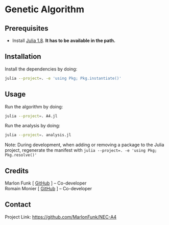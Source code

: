 # Genetic Algorithm

## Prerequisites

- Install [Julia 1.8](https://julialang.org/downloads/). **It has to be available in the path.**

## Installation

Install the dependencies by doing:
```sh
julia --project=. -e 'using Pkg; Pkg.instantiate()'
```

## Usage

Run the algorithm by doing:
```sh
julia --project=. A4.jl
```

Run the analysis by doing:
```sh
julia --project=. analysis.jl
```

Note: During development, when adding or removing a package to the Julia project, regenerate the manifest with `julia --project=. -e 'using Pkg; Pkg.resolve()'`

## Credits

Marlon Funk [ [GitHub](https://github.com/MarlonFunk) ] – Co-developer
<br>
Romain Monier [ [GitHub](https://github.com/rmonier) ] – Co-developer

## Contact

Project Link: https://github.com/MarlonFunk/NEC-A4
